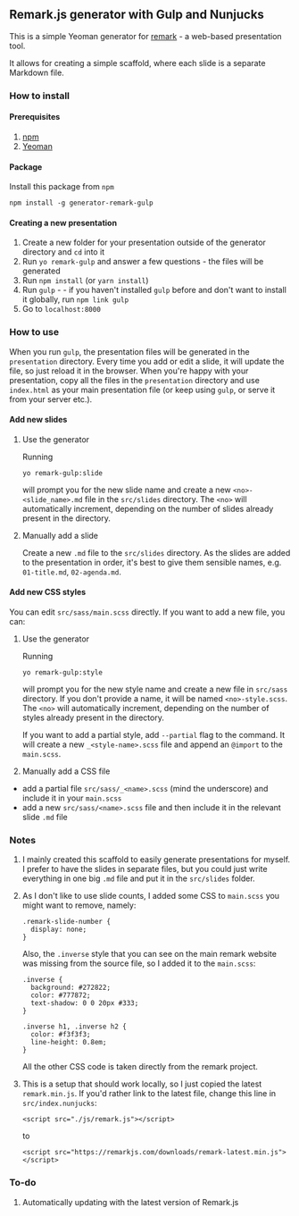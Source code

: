 ## Remark.js generator with Gulp and Nunjucks
This is a simple Yeoman generator for [remark](https://remarkjs.com/) -
a web-based presentation tool.

It allows for creating a simple scaffold, where each slide is a separate Markdown file.

### How to install
#### Prerequisites
1. [npm](https://www.npmjs.com/get-npm)
2. [Yeoman](http://yeoman.io/learning/)

#### Package
Install this package from `npm` 

```
npm install -g generator-remark-gulp
```

#### Creating a new presentation
1. Create a new folder for your presentation outside of the generator directory 
  and `cd` into it 
2. Run `yo remark-gulp` and answer a few questions - the files will be generated
3. Run `npm install` (or `yarn install`) 
4. Run `gulp` - - if you haven't installed `gulp` before and don't want to 
  install it globally, run `npm link gulp`
5. Go to `localhost:8000`

### How to use
When you run `gulp`, the presentation files will be generated in the 
`presentation` directory. Every time you add or edit a slide, it will
update the file, so just reload it in the browser. When you're happy with
your presentation, copy all the files in the `presentation` directory and
use `index.html` as your main presentation file (or keep using `gulp`, or 
serve it from your server etc.).

####  Add new slides 
1. Use the generator
  
    Running

    ```
    yo remark-gulp:slide
    ```

    will prompt you for the new slide name and create a new `<no>-<slide_name>.md`
    file in the `src/slides` directory. The `<no>` will automatically 
    increment, depending on the number of slides already present in the directory.
  
2. Manually add a slide

    Create a new `.md` file to the `src/slides` directory. As the slides are 
    added to the presentation in order, it's best to give them sensible names, 
    e.g. `01-title.md`, `02-agenda.md`.

#### Add new CSS styles
You can edit `src/sass/main.scss` directly. If you want to add a new file, you can:

1. Use the generator
  
    Running

    ```
    yo remark-gulp:style
    ```

    will prompt you for the new style name and create a new file in `src/sass` 
    directory. If you don't provide a name, it will be named `<no>-style.scss`.
    The `<no>` will automatically increment, depending on the number of styles already 
    present in the directory.

    If you want to add a partial style, add `--partial` flag to the command. It
    will create a new `_<style-name>.scss` file and append an `@import` to the
    `main.scss`.

2. Manually add a CSS file

  - add a partial file `src/sass/_<name>.scss` (mind the underscore) and 
    include it in your `main.scss`
  - add a new `src/sass/<name>.scss` file and then include it in the relevant
    slide `.md` file

### Notes
1. I mainly created this scaffold to easily generate presentations for
  myself. I prefer to have the slides in separate files, but you could just 
  write everything in one big `.md` file and put it in the `src/slides` 
  folder. 

2. As I don't like to use slide counts, I added some CSS to `main.scss`
  you might want to remove, namely:

    ```
    .remark-slide-number {
      display: none;
    }
    ```

    Also, the `.inverse` style that you can see on the main remark website
    was missing from the source file, so I added it to the `main.scss`:

    ```
    .inverse {
      background: #272822;
      color: #777872;
      text-shadow: 0 0 20px #333;
    }

    .inverse h1, .inverse h2 {
      color: #f3f3f3;
      line-height: 0.8em;
    }
    ```

    All the other CSS code is taken directly from the remark project.

3. This is a setup that should work locally, so I just copied the latest
  `remark.min.js`. If you'd rather link to the latest file, change this
  line in `src/index.nunjucks`:

    ```
    <script src="./js/remark.js"></script>
    ```
    to

    ```
    <script src="https://remarkjs.com/downloads/remark-latest.min.js"></script>
    ```

### To-do
1. Automatically updating with the latest version of Remark.js

